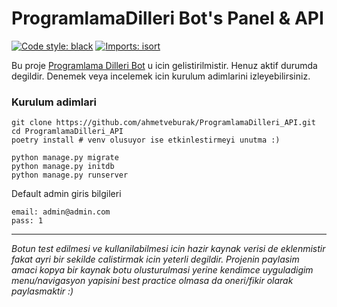 # ProgramlamaDilleri Bot's Panel & API
<a href="https://github.com/python/black"><img alt="Code style: black" src="https://img.shields.io/badge/code%20style-black-000000.svg"></a>
[![Imports: isort](https://img.shields.io/badge/%20imports-isort-%231674b1?style=flat&labelColor=ef8336)](https://pycqa.github.io/isort/)

Bu proje [Programlama Dilleri Bot](https://t.me/programlama_bot) u icin gelistirilmistir. 
Henuz aktif durumda degildir. Denemek veya incelemek icin kurulum adimlarini izleyebilirsiniz.

### Kurulum adimlari  
```shell
git clone https://github.com/ahmetveburak/ProgramlamaDilleri_API.git
cd ProgramlamaDilleri_API
poetry install # venv olusuyor ise etkinlestirmeyi unutma :)

python manage.py migrate
python manage.py initdb
python manage.py runserver
```
Default admin giris bilgileri
```shell
email: admin@admin.com
pass: 1
```

---
 
_Botun test edilmesi ve kullanilabilmesi icin
hazir kaynak verisi de eklenmistir fakat ayri bir sekilde calistirmak icin yeterli degildir.
Projenin paylasim amaci kopya bir kaynak botu olusturulmasi yerine 
kendimce uyguladigim menu/navigasyon yapisini best practice olmasa da oneri/fikir olarak
paylasmaktir :)_